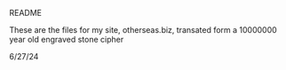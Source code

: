 README

These are the files for my site, otherseas.biz, transated form a 10000000 year old engraved stone cipher

6/27/24
